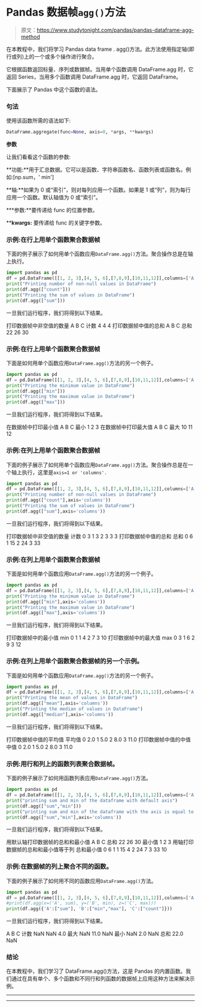 # Pandas 数据帧`agg()`方法

> 原文：<https://www.studytonight.com/pandas/pandas-dataframe-agg-method>

在本教程中，我们将学习 Pandas data frame . agg()方法。此方法使用指定轴(即行或列)上的一个或多个操作进行聚合。

它根据函数返回标量、序列或数据帧。当用单个函数调用 DataFrame.agg 时，它返回 Series，当用多个函数调用 DataFrame.agg 时，它返回 DataFrame。

下面展示了 Pandas 中这个函数的语法。

### 句法

使用该函数所需的语法如下:

```py
DataFrame.aggregate(func=None, axis=0, *args, **kwargs)
```

**参数**

让我们看看这个函数的参数:

**功能:**用于汇总数据。它可以是函数、字符串函数名、函数列表或函数名。例如:[np.sum，' min']

**轴:**如果为 0 或“索引”，则对每列应用一个函数。如果是 1 或“列”，则为每行应用一个函数。默认轴值为 0 或“索引”。

***参数:**要传递给 func 的位置参数。

****kwargs:** 要传递给 func 的关键字参数。

### 示例:在行上用单个函数聚合数据帧

下面的例子展示了如何用单个函数应用`DataFrame.agg()`方法。聚合操作总是在轴上执行。

```py
import pandas as pd
df = pd.DataFrame([[1, 2, 3],[4, 5, 6],[7,8,9],[10,11,12]],columns=['A', 'B','C'])
print("Printing number of non-null values in DataFrame")
print(df.agg(["count"]))
print("Printing the sum of values in DataFrame")
print(df.agg(["sum"]))
```

一旦我们运行程序，我们将得到以下结果。

打印数据帧中非空值的数量
A B C
计数 4 4 4
打印数据帧中值的总和
A B C
总和 22 26 30

### 示例:在行上用单个函数聚合数据帧

下面是如何用单个函数应用`DataFrame.agg()`方法的另一个例子。

```py
import pandas as pd
df = pd.DataFrame([[1, 2, 3],[4, 5, 6],[7,8,9],[10,11,12]],columns=['A', 'B','C'])
print("Printing the minimum value in DataFrame")
print(df.agg(["min"]))
print("Printing the maximum value in DataFrame")
print(df.agg(["max"]))
```

一旦我们运行程序，我们将得到以下结果。

在数据帧中打印最小值
A B C
最小 1 2 3
在数据帧中打印最大值
A B C
最大 10 11 12

### 示例:在列上用单个函数聚合数据帧

下面的例子展示了如何用单个函数应用`DataFrame.agg()`方法。聚合操作总是在一个轴上执行，这里是`axis=1 or 'columns'.`

```py
import pandas as pd
df = pd.DataFrame([[1, 2, 3],[4, 5, 6],[7,8,9],[10,11,12]],columns=['A', 'B','C'])
print("Printing number of non-null values in DataFrame")
print(df.agg(["count"],axis='columns'))
print("Printing the sum of values in DataFrame")
print(df.agg(["sum"],axis='columns'))
```

一旦我们运行程序，我们将得到以下结果。

打印数据帧中非空值的数量
计数
0 3
1 3
2 3
3 3
打印数据帧中值的总和
总和
0 6
1 15
2 24
3 33

### 示例:在列上用单个函数聚合数据帧

下面是如何用单个函数应用`DataFrame.agg()`方法的另一个例子。

```py
import pandas as pd
df = pd.DataFrame([[1, 2, 3],[4, 5, 6],[7,8,9],[10,11,12]],columns=['A', 'B','C'])
print("Printing the minimum value in DataFrame")
print(df.agg(["min"],axis='columns'))
print("Printing the maximum value in DataFrame")
print(df.agg(["max"],axis='columns'))
```

一旦我们运行程序，我们将得到以下结果。

打印数据帧中的最小值
min
0 1
1 4
2 7
3 10
打印数据帧中的最大值
max
0 3
1 6
2 9
3 12

### 示例:在列上用单个函数聚合数据帧的另一个示例。

下面是如何用单个函数应用`DataFrame.agg()`方法的另一个例子。

```py
import pandas as pd
df = pd.DataFrame([[1, 2, 3],[4, 5, 6],[7,8,9],[10,11,12]],columns=['A', 'B','C'])
print("Printing the mean of values in DataFrame")
print(df.agg(["mean"],axis='columns'))
print("Printing the median of values in DataFrame")
print(df.agg(["median"],axis='columns'))
```

一旦我们运行程序，我们将得到以下结果。

打印数据帧中值的平均值
平均值
0 2.0
1 5.0
2 8.0
3 11.0
打印数据帧中值的中值
中值
0 2.0
1 5.0
2 8.0
3 11.0

### 示例:用行和列上的函数列表聚合数据帧。

下面的例子展示了如何用函数列表应用`DataFrame.agg()`方法。

```py
import pandas as pd
df = pd.DataFrame([[1, 2, 3],[4, 5, 6],[7,8,9],[10,11,12]],columns=['A', 'B','C'])
print("printing sum and min of the dataframe with default axis")
print(df.agg(["sum","min"]))
print("printing sum and min of the dataframe with the axis is equal to columns")
print(df.agg(["sum","min"],axis='columns'))
```

一旦我们运行程序，我们将得到以下结果。

用默认轴打印数据帧的总和和最小值
A B C
总和 22 26 30
最小值 1 2 3
用轴打印数据帧的总和和最小值等于列
总和最小值
0 6 1
1 15 4
2 24 7
3 33 10

### 示例:在数据帧的列上聚合不同的函数。

下面的例子展示了如何用不同的函数应用`DataFrame.agg()`方法。

```py
import pandas as pd
df = pd.DataFrame([[1, 2, 3],[4, 5, 6],[7,8,9],[10,11,12]],columns=['A', 'B','C'])
#print(df.agg(x=('A', sum), y=('B', min), z=('C', max)))
print(df.agg({'A':["sum"], 'B':["min","max"], 'C':["count"]}))
```

一旦我们运行程序，我们将得到以下结果。

A B C
计数 NaN NaN 4.0
最大 NaN 11.0 NaN
最小 NaN 2.0 NaN
总和 22.0 NaN

### 结论

在本教程中，我们学习了 DataFrame.agg()方法，这是 Pandas 的内置函数。我们通过在具有单个、多个函数和不同行和列函数的数据帧上应用这种方法来解决示例。

* * *

* * *